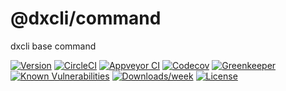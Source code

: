 @dxcli/command
==============

dxcli base command

[![Version](https://img.shields.io/npm/v/@dxcli/command.svg)](https://npmjs.org/package/@dxcli/command)
[![CircleCI](https://circleci.com/gh/dxcli/command/tree/master.svg?style=svg)](https://circleci.com/gh/dxcli/command/tree/master)
[![Appveyor CI](https://ci.appveyor.com/api/projects/status/github/dxcli/command?branch=master&svg=true)](https://ci.appveyor.com/project/heroku/command/branch/master)
[![Codecov](https://codecov.io/gh/dxcli/command/branch/master/graph/badge.svg)](https://codecov.io/gh/dxcli/command)
[![Greenkeeper](https://badges.greenkeeper.io/dxcli/command.svg)](https://greenkeeper.io/)
[![Known Vulnerabilities](https://snyk.io/test/npm/@dxcli/command/badge.svg)](https://snyk.io/test/npm/@dxcli/command)
[![Downloads/week](https://img.shields.io/npm/dw/@dxcli/command.svg)](https://npmjs.org/package/@dxcli/command)
[![License](https://img.shields.io/npm/l/@dxcli/command.svg)](https://github.com/dxcli/command/blob/master/package.json)
